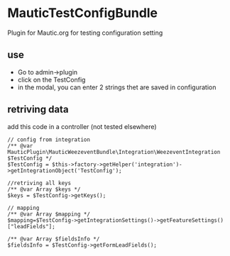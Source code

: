 # MauticTestConfigBundle
Plugin for Mautic.org for testing configuration setting

## use
- Go to admin->plugin
- click on the TestConfig
- in the modal, you can enter 2 strings thet are saved in configuration

## retriving data  
add this code in a controller (not tested elsewhere)

    // config from integration
    /** @var  MauticPlugin\MauticWeezeventBundle\Integration\WeezeventIntegration $TestConfig */
    $TestConfig = $this->factory->getHelper('integration')->getIntegrationObject('TestConfig');

    //retriving all keys
    /** @var Array $keys */
    $keys = $TestConfig->getKeys();

    // mapping
    /** @var Array $mapping */
    $mapping=$TestConfig->getIntegrationSettings()->getFeatureSettings()["leadFields"];

    /** @var Array $fieldsInfo */
    $fieldsInfo = $TestConfig->getFormLeadFields();
